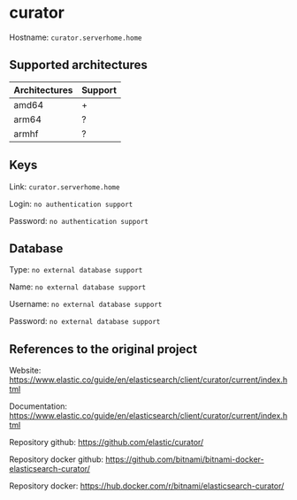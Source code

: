 # curator
Hostname: `curator.serverhome.home`

## Supported architectures
| Architectures | Support |
| :------------ | :------ |
| amd64         | +       |
| arm64         | ?       |
| armhf         | ?       |

## Keys
Link: `curator.serverhome.home`

Login: `no authentication support`

Password: `no authentication support`

## Database
Type: `no external database support`

Name: `no external database support`

Username: `no external database support`

Password: `no external database support`

## References to the original project
Website: https://www.elastic.co/guide/en/elasticsearch/client/curator/current/index.html

Documentation: https://www.elastic.co/guide/en/elasticsearch/client/curator/current/index.html

Repository github: https://github.com/elastic/curator/

Repository docker github: https://github.com/bitnami/bitnami-docker-elasticsearch-curator/

Repository docker: https://hub.docker.com/r/bitnami/elasticsearch-curator/